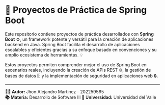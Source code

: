 # 🚀 Proyectos de Práctica de Spring Boot

Este repositorio contiene proyectos de práctica desarrollados con **Spring Boot** ⚙️, un framework potente y versátil para la creación de aplicaciones backend en Java. Spring Boot facilita el desarrollo de aplicaciones escalables y eficientes gracias a su enfoque basado en convenciones y su amplio ecosistema de herramientas. 💡

Estos proyectos permiten comprender mejor el uso de Spring Boot en escenarios reales, incluyendo la creación de APIs REST 🌐, la gestión de bases de datos 🗄️ y la implementación de seguridad en aplicaciones web 🔒.

---

**👨‍💻 Autor:** Jhon Alejandro Martinez - 202259565  
**📚 Materia:** Desarrollo de Software III 
**🏫 Universidad:** Universidad del Valle
